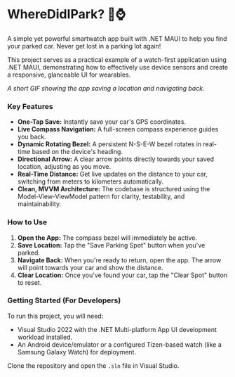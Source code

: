 # WhereDidIPark? 🚗⌚

A simple yet powerful smartwatch app built with .NET MAUI to help you find your parked car. Never get lost in a parking lot again!

This project serves as a practical example of a watch-first application using .NET MAUI, demonstrating how to effectively use device sensors and create a responsive, glanceable UI for wearables.

*A short GIF showing the app saving a location and navigating back.*

### Key Features

* **One-Tap Save:** Instantly save your car's GPS coordinates.
* **Live Compass Navigation:** A full-screen compass experience guides you back.
* **Dynamic Rotating Bezel:** A persistent N-S-E-W bezel rotates in real-time based on the device's heading.
* **Directional Arrow:** A clear arrow points directly towards your saved location, adjusting as you move.
* **Real-Time Distance:** Get live updates on the distance to your car, switching from meters to kilometers automatically.
* **Clean, MVVM Architecture:** The codebase is structured using the Model-View-ViewModel pattern for clarity, testability, and maintainability.

### How to Use

1. **Open the App:** The compass bezel will immediately be active.
2. **Save Location:** Tap the "Save Parking Spot" button when you've parked.
3. **Navigate Back:** When you're ready to return, open the app. The arrow will point towards your car and show the distance.
4. **Clear Location:** Once you've found your car, tap the "Clear Spot" button to reset.

### Getting Started (For Developers)

To run this project, you will need:
* Visual Studio 2022 with the .NET Multi-platform App UI development workload installed.
* An Android device/emulator or a configured Tizen-based watch (like a Samsung Galaxy Watch) for deployment.

Clone the repository and open the `.sln` file in Visual Studio.
